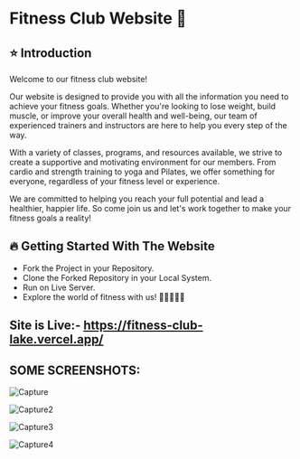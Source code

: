 # Fitness Club Website 💪

## ⭐ Introduction
Welcome to our fitness club website! 

Our website is designed to provide you with all the information you need to achieve your fitness goals. Whether you're looking to lose weight, build muscle, or improve your overall health and well-being, our team of experienced trainers and instructors are here to help you every step of the way.

With a variety of classes, programs, and resources available, we strive to create a supportive and motivating environment for our members. From cardio and strength training to yoga and Pilates, we offer something for everyone, regardless of your fitness level or experience.

We are committed to helping you reach your full potential and lead a healthier, happier life. So come join us and let's work together to make your fitness goals a reality!

## 🔥 Getting Started With The Website
- Fork the Project in your Repository.
- Clone the Forked Repository in your Local System.
- Run on Live Server.
- Explore the world of fitness with us! 💪🏋️‍♀️🧘‍♂️

## Site is Live:- https://fitness-club-lake.vercel.app/

## SOME SCREENSHOTS:

![Capture](https://github.com/Ankur-Rai-19/Fitness-Club-Website/assets/125396300/ec42e8a9-e9e7-4621-8287-00ccb3e37a36)

![Capture2](https://github.com/Ankur-Rai-19/Fitness-Club-Website/assets/125396300/d7b724fb-9457-4bbe-bb65-e5d5087dd57c)

![Capture3](https://github.com/Ankur-Rai-19/Fitness-Club-Website/assets/125396300/aa431ecc-29ca-4e10-b11b-0ff254d7330c)

![Capture4](https://github.com/Ankur-Rai-19/Fitness-Club-Website/assets/125396300/c04aef73-9dbc-469e-b82b-2160fcd14255)
